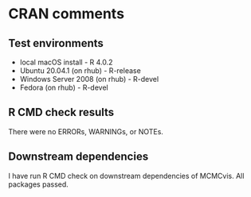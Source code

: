 CRAN comments
====

## Test environments
* local macOS install - R 4.0.2
* Ubuntu 20.04.1 (on rhub) - R-release
* Windows Server 2008 (on rhub) - R-devel
* Fedora (on rhub) - R-devel

## R CMD check results

There were no ERRORs, WARNINGs, or NOTEs.


## Downstream dependencies

I have run R CMD check on downstream dependencies of MCMCvis. All packages passed.
